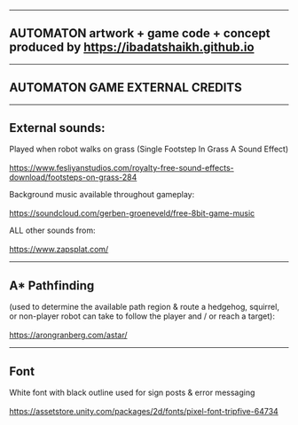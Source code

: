 ----------------------------------------------------------------------------------
AUTOMATON artwork + game code + concept produced by https://ibadatshaikh.github.io
----------------------------------------------------------------------------------

-------------------------------
AUTOMATON GAME EXTERNAL CREDITS
-------------------------------

----------------
External sounds:
----------------
Played when robot walks on grass (Single Footstep In Grass A Sound Effect)<br></br>
https://www.fesliyanstudios.com/royalty-free-sound-effects-download/footsteps-on-grass-284

Background music available throughout gameplay:<br></br>
https://soundcloud.com/gerben-groeneveld/free-8bit-game-music

ALL other sounds from:<br></br>
https://www.zapsplat.com/

--------------
A* Pathfinding
--------------
(used to determine the available path region & route a hedgehog, squirrel, or non-player robot can take to follow the player and / or reach a target):<br></br>
https://arongranberg.com/astar/

-----
Font
-----
White font with black outline used for sign posts & error messaging <br></br>
https://assetstore.unity.com/packages/2d/fonts/pixel-font-tripfive-64734


